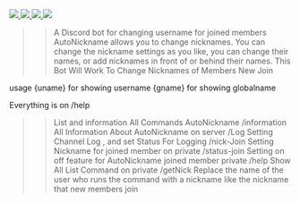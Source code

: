 <a href="https://top.gg/bot/1237341801094840350">
  <img src="https://top.gg/api/widget/1237341801094840350.svg">
</a>
<a href="https://top.gg/bot/1234033109981462559">
  <img src="https://top.gg/api/widget/1234033109981462559.svg">
</a>
<a href="https://top.gg/bot/738713564763652156">
  <img src="https://top.gg/api/widget/738713564763652156.svg">
</a>
<a href="https://top.gg/bot/1236217121336201246">
  <img src="https://top.gg/api/widget/1236217121336201246.svg">
</a>


>> A Discord bot for changing username for joined members 
AutoNickname allows you to change nicknames. You can change the nickname settings as you like, you can change their names, or add nicknames in front of or behind their names. This Bot Will Work To Change Nicknames of Members New Join

usage {uname} for showing username
{gname} for showing globalname

Everything is on /help 



>>List and information All Commands AutoNickname
/information
> All Information About AutoNickname on server
/Log
> Setting Channel Log , and set Status For Logging
/nick-Join
> Setting Nickname for joined member on private
/status-join
>Setting on off feature for AutoNickname joined member private
/help
>Show All List Command on private
/getNick
>Replace the name of the user who runs the command with a nickname like the nickname that new members join
